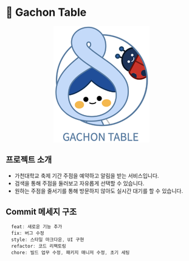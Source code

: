 # 🎪 Gachon Table

<div style="display: flex; justify-content: center;">
  <img style="max-width: 50%; height: auto; margin: 0 5px;" alt="favicon" src="public/images/logo.png"> 
</div>

## 프로젝트 소개

- 가천대학교 축제 기간 주점을 예약하고 알림을 받는 서비스입니다.
- 검색을 통해 주점을 둘러보고 자유롭게 선택할 수 있습니다.
- 원하는 주점을 줄서기를 통해 방문하지 않아도 실시간 대기를 할 수 있습니다.

## Commit 메세지 구조

```javascript
  feat: 새로운 기능 추가
  fix: 버그 수정
  style: 스타일 마크다운, UI 구현
  refactor: 코드 리팩토링
  chore: 빌드 업무 수정, 패키지 매니저 수정, 초기 세팅
```
